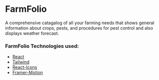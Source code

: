 # FarmFolio

A comprehensive catagalog of all your farming needs that shows general information about crops, pests, and procedures for pest control and also displays weather forecast.

### FarmFolio Technologies used:

- [React](https://react.dev/)
- [Tailwind](https://react-icons.github.io/react-icons/)
- [React-Icons](https://tailwindcss.com/)
- [Framer-Motion](https://www.framer.com/motion/)
